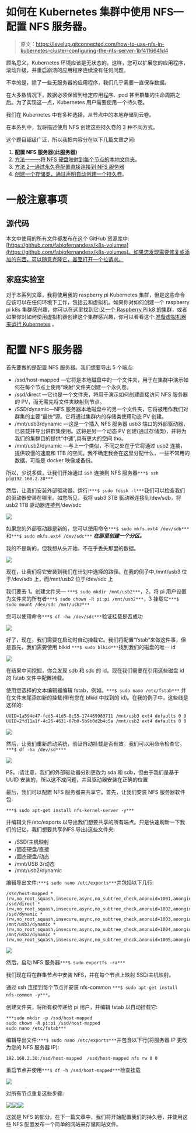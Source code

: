 # 如何在 Kubernetes 集群中使用 NFS—配置 NFS 服务器。

> 原文：<https://levelup.gitconnected.com/how-to-use-nfs-in-kubernetes-cluster-configuring-the-nfs-server-1bf4116641d4>

顾名思义，Kubernetes 环境应该是无状态的。这样，您可以扩展您的应用程序，滚动升级，并重启崩溃的应用程序连续没有任何问题。

不幸的是，除了一些无服务器的应用程序，我们几乎需要一直保存数据。

在大多数情况下，数据必须保留到给定应用程序、pod 甚至群集的生命周期之后。为了实现这一点，Kubernetes 用户需要使用一个持久卷。

我们在 Kubernetes 中有多种选择，从节点中的本地存储到云卷。

在本系列中，我将描述使用 NFS 创建这些持久卷的 3 种不同方式。

这个题目超级广泛，所以我把内容分在以下几篇文章之间:

1.  **配置 NFS 服务器(此服务器)**
2.  [方法一——将 NFS 硬盘映射到每个节点的本地文件夹](https://fabiofernandesx.medium.com/how-to-use-nfs-in-kubernetes-cluster-method-1-4071724af37c)。
3.  [方法 2—通过永久卷配置直接连接到 NFS 服务器](https://fabiofernandesx.medium.com/how-to-use-nfs-in-kubernetes-cluster-method-2-73df4efb4c00)
4.  [创建一个存储类，通过声明自动创建一个持久卷](https://fabiofernandesx.medium.com/how-to-use-nfs-in-kubernetes-cluster-storage-class-ed1179a83817)。

# 一般注意事项

## 源代码

本文中使用的所有文件都发布在这个 GitHub 资源库中:[https://github.com/fabiofernandesx/k8s-volumes](https://github.com/fabiofernandesx/k8s-volumes)。如果您发现需要修复或添加的东西，可以随意克隆它，甚至打开一个拉请求。

## 家庭实验室

对于本系列文章，我将使用我的 raspberry pi Kubernetes 集群，但是这些命令应该可以在任何环境下工作，包括云和虚拟机。如果你对如何创建一个 raspberry pi k8s 集群感兴趣，你可以在这里找到它:[又一个 Raspberry Pi k8 的集群](https://medium.com/swlh/yet-another-raspberry-pi-k8s-cluster-ea05fb48e9a8)，或者如果你对如何使用虚拟机器创建这个集群感兴趣，你可以看看这个:[准备虚拟机器来运行 Kubernetes](https://fabiofernandesx.medium.com/preparing-virtual-box-vms-to-run-kubernetes-a31c7c851566) 。

# 配置 NFS 服务器

首先要做的是配置 NFS 服务器。我们想要导出 5 个端点:

*   /ssd/host-mapped —它将是本地磁盘中的一个文件夹，用于在集群中演示如何在每个节点上使用“映射”文件夹创建一个永久卷。
*   /ssd/direct —它也是一个文件夹，将用于演示如何创建直接访问 NFS 服务器的 PV，而无需先将文件夹映射到节点。
*   /SSD/dynamic—NFS 服务器本地磁盘中的另一个文件夹，它将被用作我们对群集的主要“最快”源。它将通过集群内的存储类使用动态 PV 创建。
*   /mnt/usb3/dynamic —这是一个插入 NFS 服务器 usb3 端口的外部驱动器，已装载并导出供群集使用。这将是另一个动态 PV 创建(通过存储类)，并将为我们的集群目的提供“中速”,具有更大的空间 tho。
*   /mnt/usb2/dynamic —与上一个类似，不同之处在于它将通过 usb2 连接，提供较慢的速度和 1TB 的空间。我不确定我会在这里分配什么，一些不常用的数据，可能是 docker 映像或备份。

所以，少说多做，让我们开始通过 ssh 连接到 NFS 服务器`***$ ssh pi@192.168.2.30***`

然后，让我们安装外部驱动器。运行:`***$ sudo fdisk -l***`我们可以检查我们的驱动器安装在哪里。如您所见，我将 usb3 3TB 驱动器连接到/dev/sdb，将 usb2 1TB 驱动器连接到/dev/sdc

![](img/4dc23a6cebc75740b793a785849c2603.png)

如果您的外部驱动器是新的，您可以使用命令`***$ sudo mkfs.ext4 /dev/sdb***`和`***$ sudo mkfs.ext4 /dev/sdc***` ***在那里创建一个分区。***

我的不是新的，但我想从头开始，不在乎丢失那里的数据。

![](img/664714f26ddc0a695143dbe6470c06d6.png)

现在，让我们将它安装到我们在计划中选择的路径。在我的例子中,/mnt/usb3 位于/dev/sdb 上，而/mnt/usb2 位于/dev/sdc 上

我们要去 1。创建文件夹— `***$ sudo mkdir /mnt/usb2***`，2。将 pi 用户设置为文件夹的所有者`***$ sudo chown -R pi:pi /mnt/usb2***`，3 挂载它`***$ sudo mount /dev/sdc /mnt/usb2***`

您可以使用命令`***$ df -ha /dev/sdc***`验证挂载是否成功

![](img/31fd0dde04300d2fb334066815db6be8.png)

好了，现在，我们需要在启动时自动挂载它。我们将配置“fstab”来做这件事，但是首先，我们需要使用 blkid `***$ sudo blkid***`找到我们的磁盘的唯一 id

![](img/94d89bc63bcaafd037cf2059886f1d95.png)

在结果中间挖掘，你会发现 sdb 和 sdc 的 id。现在我们需要在引用这些磁盘 id 的 fstab 文件中配置挂载。

使用您选择的文本编辑器编辑 fstab，例如。`***$ sudo nano /etc/fstab***` 并在文件末尾添加新的挂载(带有您在 blkid 中找到的 id)。在我的例子中，这些线是这样的:

```
UUID=1a594e47-fcd5–41d5–8c55–174469983711 /mnt/usb3 ext4 defaults 0 0
UUID=2fd11a1f-4c26-4631-87b0-5b9b0d2b4c5a /mnt/usb2 ext4 defaults 0 0
```

![](img/fe4e078c82ab736ef53b86fe5c892ba2.png)

然后，让我们重新启动系统，验证自动挂载是否有效。我们可以用命令检查它。`***$ df -ha /dev/sd****`

![](img/be00df02e84197074d6f3fabe6fefef0.png)

PS。:请注意，我们的外部驱动器分别更改为 sda 和 sdb，但由于我们是基于 UUID 安装的，所以这不成问题，并且驱动器安装在正确的位置

最后，我们可以配置 NFS 服务器来共享它。首先，让我们安装 NFS 服务器软件包:

```
***$ sudo apt-get install nfs-kernel-server -y***
```

并编辑文件/etc/exports 以导出我们想要共享的所有端点。只是快速刷新一下我们的记忆，我们想要共享(NFS 导出)这些文件夹:

*   /SSD/主机映射
*   /固态硬盘/直接
*   /固态硬盘/动态
*   /mnt/USB 3/动态
*   /mnt/usb2/dynamic

编辑导出文件:`***$ sudo nano /etc/exports***`并包括以下几行:

```
/ssd/host-mapped *(rw,no_root_squash,insecure,async,no_subtree_check,anonuid=1001,anongid=1001)
/ssd/direct *(rw,no_root_squash,insecure,async,no_subtree_check,anonuid=1002,anongid=1002)
/ssd/dynamic *(rw,no_root_squash,insecure,async,no_subtree_check,anonuid=1003,anongid=1003)
/mnt/usb3/dynamic *(rw,no_root_squash,insecure,async,no_subtree_check,anonuid=1004,anongid=1004)
/mnt/usb2/dynamic *(rw,no_root_squash,insecure,async,no_subtree_check,anonuid=1005,anongid=1005)
```

![](img/d8f0086cd7312340d7e81945aa122d98.png)

然后，启动 NFS 服务器`***$ sudo exportfs -ra***`

我们现在将在群集节点中安装 NFS，并在每个节点上映射 SSD/主机映射。

通过 ssh 连接到每个节点并安装 nfs-common `***$ sudo apt-get install nfs-common -y***`。

创建文件夹，将所有权传递给 pi 用户，并编辑 fstab 以自动挂载它:

```
***sudo mkdir -p /ssd/host-mapped
sudo chown -R pi:pi /ssd/host-mapped
sudo nano /etc/fstab***
```

编辑导出文件:`***$ sudo nano /etc/exports***`并包含以下行(将服务器 IP 更改为您的 NFS 服务器 IP):

```
192.168.2.30:/ssd/host-mapped  /ssd/host-mapped nfs rw 0 0
```

重启节点并使用`***$ df -h /ssd/host-mapped***`检查挂载

![](img/78c8cc1d0ad4326d3671738d10e282e0.png)

对所有节点重复这些步骤:

![](img/7df423b64d1d828521f1532101c5cc82.png)![](img/f899ebf5a6f28056fbb202c99ad27ed6.png)![](img/5e5a8e0dc6f8ff00364de495f4b61d74.png)

这就是 NFS 的部分。在下一篇文章中，我们将开始配置我们的持久卷，并使用这些 NFS 配置发布一个简单的网站来存储网站文件。
